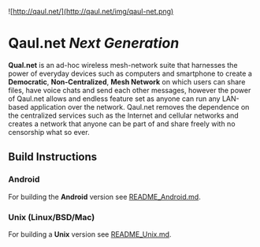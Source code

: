 ![http://qaul.net/](http://qaul.net/img/qaul-net.png)

Qaul.net _**N**ext **G**eneration_
====

**Qual.net** is an ad-hoc wireless mesh-network suite that harnesses the power of everyday devices such as computers and smartphone to create a **Democratic**, **Non-Centralized**, **Mesh Network** on which users can share files, have voice chats and send each other messages, however the power of Qaul.net allows and endless feature set as anyone can run any LAN-based application over the network. Qaul.net removes the dependence on the centralized services such as the Internet and cellular networks and creates a network that anyone can be part of and share freely with no censorship what so ever.

## Build Instructions

### Android

For building the **Android** version see [README_Android.md](README_Android.md).

### Unix (Linux/BSD/Mac)

For building a **Unix** version see [README_Unix.md](README_Unix.md).
